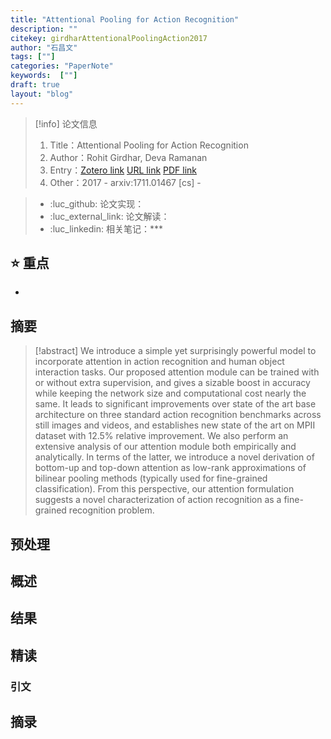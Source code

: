 ```yaml
---
title: "Attentional Pooling for Action Recognition"
description: ""
citekey: girdharAttentionalPoolingAction2017
author: "石昌文"
tags: [""]
categories: "PaperNote"
keywords:  [""]
draft: true
layout: "blog"
---
```


> [!info] 论文信息
>1. Title：Attentional Pooling for Action Recognition
>2. Author：Rohit Girdhar, Deva Ramanan
>3. Entry：[Zotero link](zotero://select/items/@girdharAttentionalPoolingAction2017) [URL link](http://arxiv.org/abs/1711.01467) [PDF link](<file:///C\:\\Users\\19115\\OneDrive - stu.suda.edu.cn\\Zotero\\Girdhar_Ramanan_2017_Attentional Pooling for Action Recognition.pdf,E\:\\mypack\\人生规划\\ 3 _进修\\ 2 _升学\\ 4 _硕士学习\\ 4 _研究\\Zotero\\storage\\SSC5EGTH\\1711.html>)
>4. Other：2017 - arxiv:1711.01467 [cs]     -   

>- :luc_github: 论文实现：
>- :luc_external_link: 论文解读：
>- :luc_linkedin: 相关笔记：***


## ⭐ 重点

- 

## 摘要

> [!abstract] We introduce a simple yet surprisingly powerful model to incorporate attention in action recognition and human object interaction tasks. Our proposed attention module can be trained with or without extra supervision, and gives a sizable boost in accuracy while keeping the network size and computational cost nearly the same. It leads to significant improvements over state of the art base architecture on three standard action recognition benchmarks across still images and videos, and establishes new state of the art on MPII dataset with 12.5% relative improvement. We also perform an extensive analysis of our attention module both empirically and analytically. In terms of the latter, we introduce a novel derivation of bottom-up and top-down attention as low-rank approximations of bilinear pooling methods (typically used for fine-grained classification). From this perspective, our attention formulation suggests a novel characterization of action recognition as a fine-grained recognition problem.

> 

## 预处理

## 概述

## 结果

## 精读

### 引文

## 摘录
